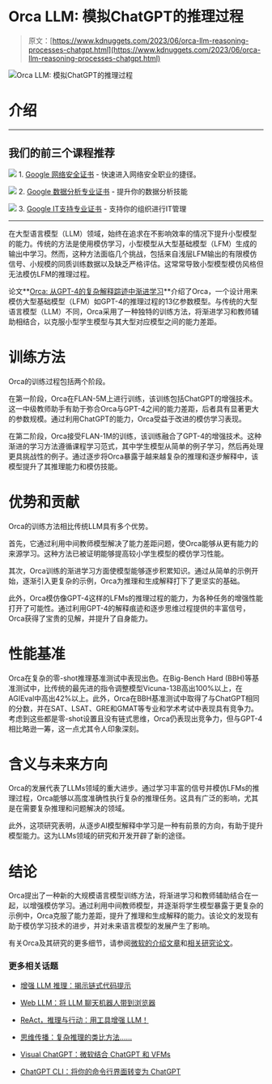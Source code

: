 # Orca LLM: 模拟ChatGPT的推理过程

> 原文：[https://www.kdnuggets.com/2023/06/orca-llm-reasoning-processes-chatgpt.html](https://www.kdnuggets.com/2023/06/orca-llm-reasoning-processes-chatgpt.html)

![Orca LLM: 模拟ChatGPT的推理过程](../Images/480d8edf9cc4de3cce60f27feb4daa41.png)

# 介绍

* * *

## 我们的前三个课程推荐

![](../Images/0244c01ba9267c002ef39d4907e0b8fb.png) 1\. [Google 网络安全证书](https://www.kdnuggets.com/google-cybersecurity) - 快速进入网络安全职业的捷径。

![](../Images/e225c49c3c91745821c8c0368bf04711.png) 2\. [Google 数据分析专业证书](https://www.kdnuggets.com/google-data-analytics) - 提升你的数据分析技能

![](../Images/0244c01ba9267c002ef39d4907e0b8fb.png) 3\. [Google IT支持专业证书](https://www.kdnuggets.com/google-itsupport) - 支持你的组织进行IT管理

* * *

在大型语言模型（LLM）领域，始终在追求在不影响效率的情况下提升小型模型的能力。传统的方法是使用模仿学习，小型模型从大型基础模型（LFM）生成的输出中学习。然而，这种方法面临几个挑战，包括来自浅层LFM输出的有限模仿信号、小规模的同质训练数据以及缺乏严格评估。这常常导致小型模型模仿风格但无法模仿LFM的推理过程。

论文**[Orca: 从GPT-4的复杂解释踪迹中渐进学习](https://arxiv.org/abs/2306.02707)**介绍了Orca，一个设计用来模仿大型基础模型（LFM）如GPT-4的推理过程的13亿参数模型。与传统的大型语言模型（LLM）不同，Orca采用了一种独特的训练方法，将渐进学习和教师辅助相结合，以克服小型学生模型与其大型对应模型之间的能力差距。

# 训练方法

Orca的训练过程包括两个阶段。

在第一阶段，Orca在FLAN-5M上进行训练，该训练包括ChatGPT的增强技术。这一中级教师助手有助于弥合Orca与GPT-4之间的能力差距，后者具有显著更大的参数规模。通过利用ChatGPT的能力，Orca受益于改进的模仿学习表现。

在第二阶段，Orca接受FLAN-1M的训练，该训练融合了GPT-4的增强技术。这种渐进的学习方法遵循课程学习范式，其中学生模型从简单的例子学习，然后再处理更具挑战性的例子。通过逐步将Orca暴露于越来越复杂的推理和逐步解释中，该模型提升了其推理能力和模仿技能。

# 优势和贡献

Orca的训练方法相比传统LLM具有多个优势。

首先，它通过利用中间教师模型解决了能力差距问题，使Orca能够从更有能力的来源学习。这种方法已被证明能够提高较小学生模型的模仿学习性能。

其次，Orca训练的渐进学习方面使模型能够逐步积累知识。通过从简单的示例开始，逐渐引入更复杂的示例，Orca为推理和生成解释打下了更坚实的基础。

此外，Orca模仿像GPT-4这样的LFMs的推理过程的能力，为各种任务的增强性能打开了可能性。通过利用GPT-4的解释痕迹和逐步思维过程提供的丰富信号，Orca获得了宝贵的见解，并提升了自身能力。

# 性能基准

Orca在复杂的零-shot推理基准测试中表现出色。在Big-Bench Hard (BBH)等基准测试中，比传统的最先进的指令调整模型Vicuna-13B高出100%以上，在AGIEval中高出42%以上。此外，Orca在BBH基准测试中取得了与ChatGPT相同的分数，并在SAT、LSAT、GRE和GMAT等专业和学术考试中表现具有竞争力。考虑到这些都是零-shot设置且没有链式思维，Orca仍表现出竞争力，但与GPT-4相比略逊一筹，这一点尤其令人印象深刻。

# 含义与未来方向

Orca的发展代表了LLMs领域的重大进步。通过学习丰富的信号并模仿LFMs的推理过程，Orca能够以高度准确性执行复杂的推理任务。这具有广泛的影响，尤其是在需要复杂推理和问题解决的领域。

此外，这项研究表明，从逐步AI模型解释中学习是一种有前景的方向，有助于提升模型能力。这为LLMs领域的研究和开发开辟了新的途径。

# 结论

Orca提出了一种新的大规模语言模型训练方法，将渐进学习和教师辅助结合在一起，以增强模仿学习。通过利用中间教师模型，并逐渐将学生模型暴露于更复杂的示例中，Orca克服了能力差距，提升了推理和生成解释的能力。该论文的发现有助于模仿学习技术的进步，并对未来语言模型的发展产生了影响。

有关Orca及其研究的更多细节，请参阅[微软的介绍文章](https://www.microsoft.com/en-us/research/publication/orca-progressive-learning-from-complex-explanation-traces-of-gpt-4/)和[相关研究论文](https://arxiv.org/pdf/2306.02707.pdf)。

### 更多相关话题

+   [增强 LLM 推理：揭示链式代码提示](https://www.kdnuggets.com/enhancing-llm-reasoning-unveiling-chain-of-code-prompting)

+   [Web LLM：将 LLM 聊天机器人带到浏览器](https://www.kdnuggets.com/2023/05/webllm-bring-llm-chatbots-browser.html)

+   [ReAct，推理与行动：用工具增强 LLM！](https://www.kdnuggets.com/react-reasoning-and-acting-augments-llms-with-tools)

+   [思维传播：复杂推理的类比方法……](https://www.kdnuggets.com/thought-propagation-an-analogical-approach-to-complex-reasoning-with-large-language-models)

+   [Visual ChatGPT：微软结合 ChatGPT 和 VFMs](https://www.kdnuggets.com/2023/03/visual-chatgpt-microsoft-combine-chatgpt-vfms.html)

+   [ChatGPT CLI：将你的命令行界面转变为 ChatGPT](https://www.kdnuggets.com/2023/07/chatgpt-cli-transform-commandline-interface-chatgpt.html)
